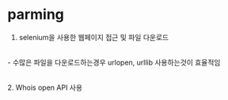 # parming


1. selenium을 사용한 웹페이지 접근 및 파일 다운로드
</br>
- 수많은 파일을 다운로드하는경우 urlopen, urllib 사용하는것이 효율적임

</br> 2. Whois open API 사용 


